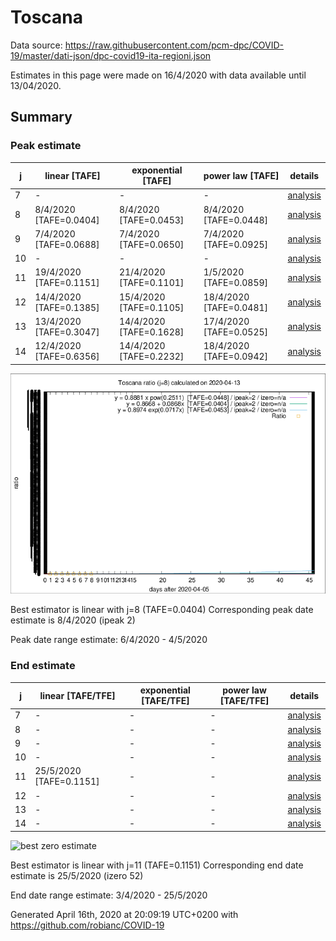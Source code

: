# Toscana


Data source: https://raw.githubusercontent.com/pcm-dpc/COVID-19/master/dati-json/dpc-covid19-ita-regioni.json

Estimates in this page were made on 16/4/2020 with data available until 13/04/2020.


## Summary 

### Peak estimate 
|j|linear [TAFE]|exponential [TAFE]|power law [TAFE]|details|
|---|----|-----------|---------|-------|
|7|-|-|-|[analysis](COVID-19_toscana_j7_2020-04-13.md)|
|8|8/4/2020 [TAFE=0.0404]|8/4/2020 [TAFE=0.0453]|8/4/2020 [TAFE=0.0448]|[analysis](COVID-19_toscana_j8_2020-04-13.md)|
|9|7/4/2020 [TAFE=0.0688]|7/4/2020 [TAFE=0.0650]|7/4/2020 [TAFE=0.0925]|[analysis](COVID-19_toscana_j9_2020-04-13.md)|
|10|-|-|-|[analysis](COVID-19_toscana_j10_2020-04-13.md)|
|11|19/4/2020 [TAFE=0.1151]|21/4/2020 [TAFE=0.1101]|1/5/2020 [TAFE=0.0859]|[analysis](COVID-19_toscana_j11_2020-04-13.md)|
|12|14/4/2020 [TAFE=0.1385]|15/4/2020 [TAFE=0.1105]|18/4/2020 [TAFE=0.0481]|[analysis](COVID-19_toscana_j12_2020-04-13.md)|
|13|13/4/2020 [TAFE=0.3047]|14/4/2020 [TAFE=0.1628]|17/4/2020 [TAFE=0.0525]|[analysis](COVID-19_toscana_j13_2020-04-13.md)|
|14|12/4/2020 [TAFE=0.6356]|14/4/2020 [TAFE=0.2232]|18/4/2020 [TAFE=0.0942]|[analysis](COVID-19_toscana_j14_2020-04-13.md)|

![best peak estimate](COVID-19_toscana_j8_2020-04-13.png)

Best estimator is linear with j=8 (TAFE=0.0404)
Corresponding peak date estimate is 8/4/2020 (ipeak 2)


Peak date range estimate: 6/4/2020 - 4/5/2020

### End estimate 
|j|linear [TAFE/TFE]|exponential [TAFE/TFE]|power law [TAFE/TFE]|details|
|---|----|-----------|---------|-------|
|7|-|-|-|[analysis](COVID-19_toscana_j7_2020-04-13.md)|
|8|-|-|-|[analysis](COVID-19_toscana_j8_2020-04-13.md)|
|9|-|-|-|[analysis](COVID-19_toscana_j9_2020-04-13.md)|
|10|-|-|-|[analysis](COVID-19_toscana_j10_2020-04-13.md)|
|11|25/5/2020 [TAFE=0.1151]|-|-|[analysis](COVID-19_toscana_j11_2020-04-13.md)|
|12|-|-|-|[analysis](COVID-19_toscana_j12_2020-04-13.md)|
|13|-|-|-|[analysis](COVID-19_toscana_j13_2020-04-13.md)|
|14|-|-|-|[analysis](COVID-19_toscana_j14_2020-04-13.md)|

![best zero estimate](COVID-19_toscana_j11_2020-04-13.png)

Best estimator is linear with j=11 (TAFE=0.1151)
Corresponding end date estimate is 25/5/2020 (izero 52)


End date range estimate: 3/4/2020 - 25/5/2020

Generated April 16th, 2020 at 20:09:19 UTC+0200 with https://github.com/robianc/COVID-19
